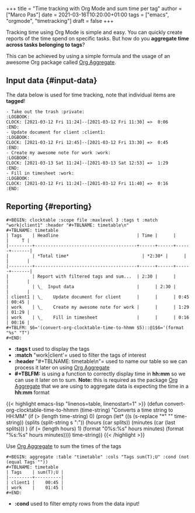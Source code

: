 +++
title = "Time tracking with Org Mode and sum time per tag"
author = ["Marco Pas"]
date = 2021-03-16T10:20:00+01:00
tags = ["emacs", "orgmode", "timetracking"]
draft = false
+++

Tracking time using Org Mode is simple and easy. You can quickly create reports of the time spend on specific tasks. But how do you **aggregate time across tasks belonging to tags**?

This can be achieved by using a simple formula and the usage of an awesome Org package called [Org Aggregate](https://github.com/tbanel/orgaggregate).

<!--more-->

## Input data {#input-data}

The data below is used for time tracking, note that individual items are **tagged**!

```text
- Take out the trash :private:
:LOGBOOK:
CLOCK: [2021-03-12 Fri 11:24]--[2021-03-12 Fri 11:30] =>  0:06
:END:
- Update document for client :client1:
:LOGBOOK:
CLOCK: [2021-03-12 Fri 12:45]--[2021-03-12 Fri 13:30] =>  0:45
:END:
- Create my awesome note for work :work:
:LOGBOOK:
CLOCK: [2021-03-13 Sat 11:24]--[2021-03-13 Sat 12:53] =>  1:29
:END:
- Fill in timesheet :work:
:LOGBOOK:
CLOCK: [2021-03-12 Fri 11:24]--[2021-03-12 Fri 11:40] =>  0:16
:END:
```

## Reporting {#reporting}

```text
#+BEGIN: clocktable :scope file :maxlevel 3 :tags t :match "work|client1" :header "#+TBLNAME: timetable\n"
#+TBLNAME: timetable
| Tags    | Headline                              | Time |      |      |     T |
|---------+---------------------------------------+------+------+------+-------|
|         | *Total time*                            | *2:30* |      |      |       |
|---------+---------------------------------------+------+------+------+-------|
|         | Report with filtered tags and sum...  | 2:30 |      |      |       |
|         | \_  Input data                        |      | 2:30 |      |       |
| client1 | \_    Update document for client      |      |      | 0:45 | 00:45 |
| work    | \_    Create my awesome note for work |      |      | 1:29 | 01:29 |
| work    | \_    Fill in timesheet               |      |      | 0:16 | 00:16 |
#+TBLFM: $6='(convert-org-clocktable-time-to-hhmm $5)::@1$6='(format "%s" "T")
#+END:
```

- **:tags t** used to display the tags
- **:match** "work|client'= used to filter the tags of interest
- **:header** "#+TBLNAME: timetable\n"= used to name our table so we can process it later on using [Org Aggregate](https://github.com/tbanel/orgaggregate)
- **#+TBLFM:** is using a function to correctly display time in **hh:mm** so we can use it later on to sum. **Note:** this is required as the package [Org Aggregate](https://github.com/tbanel/orgaggregate) that we are using to aggregate data is expecting the time in a **hh:mm** format

<!--listend-->

{{< highlight emacs-lisp "linenos=table, linenostart=1" >}}
(defun convert-org-clocktable-time-to-hhmm (time-string)
"Converts a time string to HH:MM"
(if (> (length time-string) 0)
(progn
(let* ((s (s-replace "*" "" time-string))
(splits (split-string s ":"))
(hours (car splits))
(minutes (car (last splits)))
)
(if (= (length hours) 1)
(format "0%s:%s" hours minutes)
(format "%s:%s" hours minutes))))
time-string))
{{< /highlight >}}

Use [Org Aggregate](https://github.com/tbanel/orgaggregate) to sum the times of the tags

```text
#+BEGIN: aggregate :table "timetable" :cols "Tags sum(T);U" :cond (not (equal Tags ""))
#+TBLNAME: timetable
| Tags    | sum(T);U |
|---------+----------|
| client1 |    00:45 |
| work    |    01:45 |
#+END:
```

- **:cond** used to filter empty rows from the data input!
